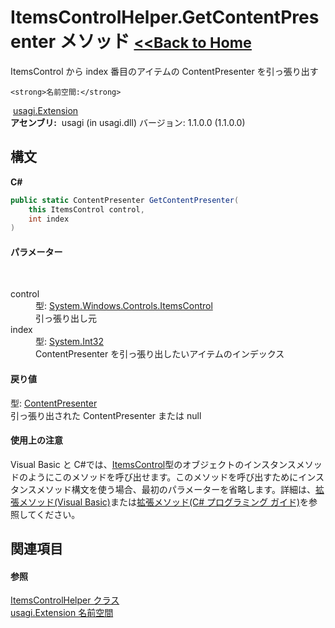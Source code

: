 # ItemsControlHelper.GetContentPresenter メソッド <small>[<<Back to Home](https://github.com/usagi/usagi.cs/blob/master/Help/Home.md)</small> 

ItemsControl から index 番目のアイテムの ContentPresenter を引っ張り出す


    <strong>名前空間:</strong>
&nbsp;<a href="N_usagi_Extension.md">usagi.Extension</a><br /><strong>アセンブリ:</strong>
&nbsp;usagi (in usagi.dll) バージョン: 1.1.0.0 (1.1.0.0)

## 構文

**C#**<br />
``` C#
public static ContentPresenter GetContentPresenter(
	this ItemsControl control,
	int index
)
```


#### パラメーター
&nbsp;<dl><dt>control</dt><dd>型: <a href="http://msdn2.microsoft.com/ja-jp/library/ms611045" target="_blank">System.Windows.Controls.ItemsControl</a><br />引っ張り出し元</dd><dt>index</dt><dd>型: <a href="http://msdn2.microsoft.com/ja-jp/library/td2s409d" target="_blank">System.Int32</a><br />ContentPresenter を引っ張り出したいアイテムのインデックス</dd></dl>

#### 戻り値
型: <a href="http://msdn2.microsoft.com/ja-jp/library/ms609804" target="_blank">ContentPresenter</a><br />引っ張り出された ContentPresenter または null

#### 使用上の注意
Visual Basic と C#では、<a href="http://msdn2.microsoft.com/ja-jp/library/ms611045" target="_blank">ItemsControl</a>型のオブジェクトのインスタンスメソッドのようにこのメソッドを呼び出せます。このメソッドを呼び出すためにインスタンスメソッド構文を使う場合、最初のパラメーターを省略します。詳細は、<a href="http://msdn.microsoft.com/ja-jp/library/bb384936.aspx" target="_blank">拡張メソッド(Visual Basic)</a>または<a href="http://msdn.microsoft.com/ja-jp/library/bb383977.aspx" target="_blank">拡張メソッド(C# プログラミング ガイド)</a>を参照してください。

## 関連項目


#### 参照
<a href="T_usagi_Extension_ItemsControlHelper.md">ItemsControlHelper クラス</a><br /><a href="N_usagi_Extension.md">usagi.Extension 名前空間</a><br />